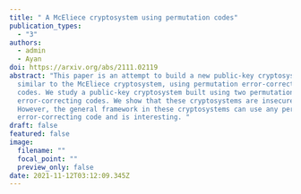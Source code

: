 ```yaml
---
title: " A McEliece cryptosystem using permutation codes"
publication_types:
  - "3"
authors:
  - admin
  - Ayan
doi: https://arxiv.org/abs/2111.02119
abstract: "This paper is an attempt to build a new public-key cryptosystem;
  similar to the McEliece cryptosystem, using permutation error-correcting
  codes. We study a public-key cryptosystem built using two permutation
  error-correcting codes. We show that these cryptosystems are insecure.
  However, the general framework in these cryptosystems can use any permutation
  error-correcting code and is interesting. "
draft: false
featured: false
image:
  filename: ""
  focal_point: ""
  preview_only: false
date: 2021-11-12T03:12:09.345Z
---
```

